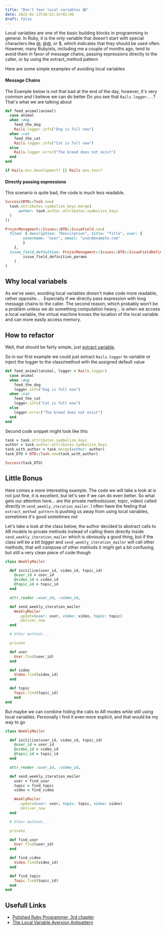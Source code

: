 ```yaml
---
title: "Don't fear local variables 😱"
date: 2022-01-13T18:52:32+01:00
draft: false
---
```


Local variables are one of the basic building blocks in programming in general.
In Ruby, it is the only variable that doesn’t start with special characters like @, @@, or $,
which indicates that they should be used often. However, many Rubyists, including me a couple of months ago,
tend to avoid them in favor of message chains, passing expressions directly to the caller, or by using the extract_method pattern

Here are some simple examples of avoiding local variables

#### Message Chains

The Example below is not that bad at the end of the day, however, it's very common and I believe we can do better
Do you see that `Rails.logger...`? That's what we are talking about

```ruby
def feed_animal(animal)
  case animal
  when :dog
    feed_the_dog
    Rails.logger.info("Dog is full now")
  when :cat
    feed_the_cat
    Rails.logger.info("Cat is full now")
  else
    Rails.logger.error("The breed does not exist")
  end
end

if Rails.env.development? || Rails.env.test?
```

#### Directly passing expressions

This scenario is quite bad, the code is much less readable.

```ruby
Success(DTO::Task.new(
  task.attributes.symbolize_keys.merge(
	  author: task.author.attributes.symbolize_keys
  )
))

ProjecMenagment::Issues::DTO::IssueField.new(
  filed: { description: "Descirption", title: "Title", user: {
	    usnermame: "user", email: "user@example.com"
		}
	},
  issue_field_definition: ProjecMenagment::Issues::DTO::IssueFieldDefinition.create(
		issue_field_definition_params
	)
)
```

## Why local variabels

As we've seen, avoiding local variables doesn't make code more readable, rather opposite... . Especially if we directly pass expression with long message chains to the caller.
The second reason, which probably won't be a problem unless we do something computation heavy... is when we access a local variable, the virtual machine knows the location of the local
variable and can more easily access memory.

## How to refactor
Well, that should be fairly simple, just [extract variable](https://refactoring.guru/extract-variable).

So in our first example we could just extract `Rails.logger` to variable or inject the logger to the class/method with the assigned default value

```ruby
def feed_animal(animal, logger = Rails.logger)
  case animal
  when :dog
    feed_the_dog
    logger.info("Dog is full now")
  when :cat
    feed_the_cat
    logger.info("Cat is full now")
  else
    logger.error("The breed does not exist")
  end
end
```
Second code snippet might look like this

```ruby
task = task.attributes.symbolize_keys
author = task.author.attributes.symbolize_keys
task_with_author = task.merge(author: author)
task_DTO = DTO::Task.new(task_with_author)

Success(task_DTO)
```

## Little Bonus
Here comes a more interesting example. The code we will take a look at is not just fine, it is excellent, but let's see if we can do even better.
So what gets our attention here... are the private methods(user, topic, video) called directly in `send_weekly_iteration_mailer`. 
I often have the feeling that `extract_method pattern` is pushing us away from using local variables, sometimes it's good sometimes not 

Let's take a look at the class below, the author decided to abstract calls to AR models to private methods instead of calling them directly inside
`send_weekly_iteration_mailer` which is obviously a good thing, but if the class will be a bit bigger and `send_weekly_iteration_mailer` will call other methods, that 
will compose of other methods it might get a bit confusing, but still a very clean piece of code though

```ruby
class WeeklyMailer

  def initilize(user_id, video_id, topic_id)
   	@user_id = user_id
   	@video_id = video_id
   	@topic_id = topic_id
  end

  attr_reader :user_id, :video_id, 

  def send_weekly_iteration_mailer
    WeeklyMailer
      .update(user: user, video: video, topic: topic)
      .deliver_now
  end

  # Other methods... 

  private

  def user
    User.find(user_id)
  end

  def video
    Video.find(video_id)
  end

  def topic
    Topic.find(topic_id)
	end
end
```

But maybe we can combine hiding the calls to AR modes while still using local variables.
Personally I find it even more explicit, and that would be my way to go

```ruby
class WeeklyMailer

  def initilize(user_id, video_id, topic_id)
   	@user_id = user_id
   	@video_id = video_id
   	@topic_id = topic_id
  end

  attr_reader :user_id, :video_id, 

  def send_weekly_iteration_mailer
    user = find_user
    topic = find_topic
    video = find_video

    WeeklyMailer
      .update(user: user, topic: topic, video: video)
      .deliver_now
  end

  # Other methods... 

  private

  def find_user
    User.find(user_id)
  end

  def find_video
    Video.find(video_id)
  end

  def find_topic
    Topic.find(topic_id)
  end
end
```

## Usefull Links
* [Polished Ruby Programmer, 3rd chapter](https://www.packtpub.com/authors/jeremy-evans)
* [The Local Variable Aversion Antipattern](https://www.soulcutter.com/articles/local-variable-aversion-antipattern.html)
